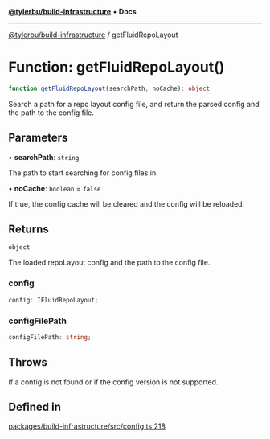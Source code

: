 [**@tylerbu/build-infrastructure**](../README.md) • **Docs**

***

[@tylerbu/build-infrastructure](../README.md) / getFluidRepoLayout

# Function: getFluidRepoLayout()

```ts
function getFluidRepoLayout(searchPath, noCache): object
```

Search a path for a repo layout config file, and return the parsed config and the path to the config file.

## Parameters

• **searchPath**: `string`

The path to start searching for config files in.

• **noCache**: `boolean` = `false`

If true, the config cache will be cleared and the config will be reloaded.

## Returns

`object`

The loaded repoLayout config and the path to the config file.

### config

```ts
config: IFluidRepoLayout;
```

### configFilePath

```ts
configFilePath: string;
```

## Throws

If a config is not found or if the config version is not supported.

## Defined in

[packages/build-infrastructure/src/config.ts:218](https://github.com/microsoft/FluidFramework/blob/main/build-tools/packages/build-infrastructure/src/config.ts#L218)

